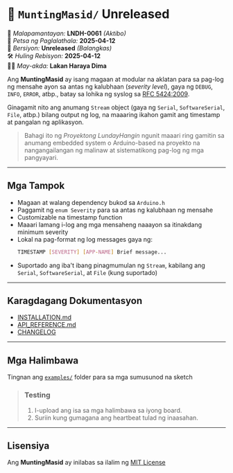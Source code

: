 # 📖 `MuntingMasid/` Unreleased

📜 *Malapamantayan:* **LNDH-0061** *(Aktibo)*  
📅 *Petsa ng Paglalathala:* **2025-04-12**  
🔢 *Bersiyon:* **Unreleased** *(Balangkas)*  
🛠️ *Huling Rebisyon:* **2025-04-12**  
👨‍💻 *May-akda:* **Lakan Haraya Dima**  

Ang **MuntingMasid** ay isang magaan at modular na aklatan para sa pag-log
ng mensahe ayon sa antas ng kalubhaan (*severity level*), gaya ng `DEBUG`,
`INFO`, `ERROR`, atbp., batay sa lohika ng syslog sa [RFC 5424:2009](https://datatracker.ietf.org/doc/html/rfc5424). 

Ginagamit nito ang anumang `Stream` object (gaya ng `Serial`, `SoftwareSerial`, `File`, atbp.) bilang output ng log, na maaaring ikahon gamit ang timestamp at pangalan ng aplikasyon.

> Bahagi ito ng *Proyektong LundayHangin* ngunit maaari ring gamitin sa
> anumang embedded system o Arduino-based na proyekto na nangangailangan ng
> malinaw at sistematikong pag-log ng mga pangyayari.

---

## Mga Tampok

- Magaan at walang dependency bukod sa `Arduino.h`
- Paggamit ng `enum Severity` para sa antas ng kalubhaan ng mensahe
- Customizable na timestamp function
- Maaari lamang i-log ang mga mensaheng naaayon sa itinakdang minimum severity
- Lokal na pag-format ng log messages gaya ng: 
    ``` sh
    TIMESTAMP [SEVERITY] [APP-NAME] Brief message...
    ```
- Suportado ang iba't ibang pinagmumulan ng `Stream`, kabilang ang `Serial`, `SoftwareSerial`, at `File` (kung suportado)

---

## Karagdagang Dokumentasyon

- [INSTALLATION.md](../docs/INSTALLATION.md)
- [API_REFERENCE.md](../docs/API_REFERENCE.md)
- [CHANGELOG](../docs/CHANGELOG)

---

## Mga Halimbawa

Tingnan ang [`examples/`](../examples/) folder para sa mga sumusunod na sketch

> ### Testing
> 1. I-upload ang isa sa mga halimbawa sa iyong board.
> 2. Suriin kung gumagana ang heartbeat tulad ng inaasahan.

---

## Lisensiya

Ang **MuntingMasid** ay inilabas sa ilalim ng [MIT License](LICENSE)